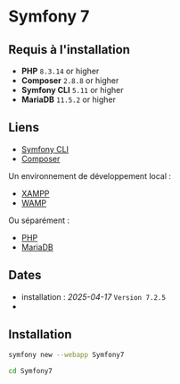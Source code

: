 # Symfony 7

## Requis à l'installation
- **PHP** `8.3.14` or higher
- **Composer** `2.8.8` or higher
- **Symfony CLI** `5.11` or higher
- **MariaDB** `11.5.2` or higher

## Liens

- [Symfony CLI](https://symfony.com/download)
- [Composer](https://getcomposer.org/)

Un environnement de développement local :
- [XAMPP](https://www.apachefriends.org/index.html)
- [WAMP](https://wampserver.aviatechno.net/)

Ou séparément :
- [PHP](https://www.php.net/)
- [MariaDB](https://mariadb.org/)

## Dates

- installation : *2025-04-17* `Version 7.2.5`
- 

## Installation

```bash
symfony new --webapp Symfony7

cd Symfony7
```

